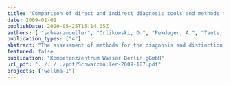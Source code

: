 ```yaml
---
title: "Comparison of direct and indirect diagnosis tools and methods to determine and distinguish clogging"
date: 2009-01-01
publishDate: 2020-05-25T15:14:05Z
authors: [ "schwarzmueller", "Orlikowski, D.", "Pekdeger, A.", "Taute, T.", "Maiwald, U.", "Menz, C.", "Szewzyk, U.", "Thronicker, O.", "Raat, K.", "Wicklein, A.", "Bartetzko, A." ]
publication_types: ["4"]
abstract: "The assessment of methods for the diagnosis and distinction of well ageing types and processes with the aim to recommend methods and tools for further fieldwork was part of work package 1 of the preparatory phase WellMa1. Therefore, field tests were carried out at selected well sites with a variety of methods covering standard monitoring methods to assess the constructive state of a well (TV inspections, borehole geophysical methods) and its performance (pump tests) as well as methods aiming at a better process understanding such as the hydrochemical and microbiological analysis of the raw water and clogging deposits. Altogether ten methods were applied at 21 different wells of the Berliner Wasserbetriebe (BWB) covering (i) exposure of object slides during operation and rest periods for microbiological investigations, (ii) BART with test kits for iron-related bacteria (IRB) and slime-forming bacteria (SLYM), (iii) water sampling for the investigation of pristine groundwater organisms, (iv) online measurements of chemical parameters O2, Eh, pH and T and water sampling for chemical analyses (main cations and anions), (v) TV inspections, (vi) three-step pumping tests, (vii) borehole geophysics with Gamma-Gamma-Density scan (GG.D), NeutronNeutron log (NN), Flowmeter (Flow) and Packer-Flowmeter measurement and (ix) Particle countings. The assessment and comparison should originally be completed by a horizontally directed core sampling from different depths from the screen sections of three of the chosen wells. Due to technical difficulties, this was not achieved during this phase of the project. The investigations led to a development and refinement of the methods and approaches. Because of their limited accessibility to the different parts of a well, a combination of methods is always necessary. Especially for the indirect methods like borehole geophysics, an initial assessment of the well condition directly subsequent to construction is essential to provide a basis for the assessment of the well performance development. Generally, the applied standard monitoring methods and diagnosis tools provided the expected identification of a performance deterioration and evidence for the presence of starting materials for clogging processes such as iron, oxygen, iron-related bacteria and particles. Room for improvement could be identified with regard to the reliability, information value and comparability of the tested methods, e.g. by a stepwise combination and extension of the methods to determine the interacting processes from the composition of the deposits. Further investigations should aim at method validation, especially for well monitoring during routine operation (e.g. use of delta h, development of standards for Qs-measurements and TV inspections), and further method development for the ongoing project with scientific investigations to obtain deeper process understanding, e.g. investigating shares of deposits resulting from the different processes (chemical, biological, physical) and relations between the rate of clogging or the location of deposits to well characteristics and site conditions to separate the different well ageing processes. This will then lead to the identification of key parameters that may be influenced to slow down well ageing and keep the well performance and water quality at an optimum."
featured: false
publication: "Kompetenzzentrum Wasser Berlin gGmbH"
url_pdf: "../../../pdf/Schwarzmüller-2009-187.pdf"
projects: ["wellma-1"]
---
```


